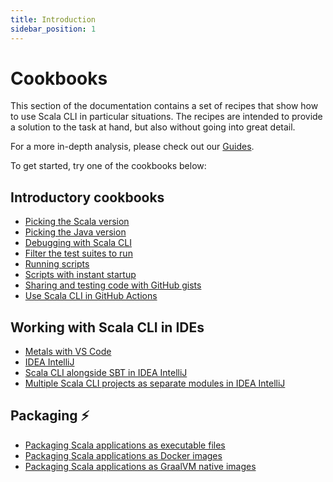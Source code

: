 ```yaml
---
title: Introduction
sidebar_position: 1
---
```


# Cookbooks

This section of the documentation contains a set of recipes that show how to use Scala CLI in particular situations.
The recipes are intended to provide a solution to the task at hand, but also without going into great detail.

For a more in-depth analysis, please check out our [Guides](/docs/guides/intro.md).

To get started, try one of the cookbooks below:

## Introductory cookbooks

- [Picking the Scala version](./scala-versions.md)
- [Picking the Java version](./scala-jvm)
- [Debugging with Scala CLI](./debugging.md)
- [Filter the test suites to run](./test-only.md)
- [Running scripts](./scala-scripts.md)
- [Scripts with instant startup](./instant-startup-scala-scripts.md)
- [Sharing and testing code with GitHub gists](./gists.md)
- [Use Scala CLI in GitHub Actions](./gh-action.md)

## Working with Scala CLI in IDEs

- [Metals with VS Code](./vscode.md)
- [IDEA IntelliJ](./intellij.md)
- [Scala CLI alongside SBT in IDEA IntelliJ](./intellij-sbt-with-bsp.md)
- [Multiple Scala CLI projects as separate modules in IDEA IntelliJ](./intellij-multi-bsp.md)

## Packaging ⚡️

- [Packaging Scala applications as executable files](./scala-package.md)
- [Packaging Scala applications as Docker images](./scala-docker.md)
- [Packaging Scala applications as GraalVM native images](./native-images.md)
